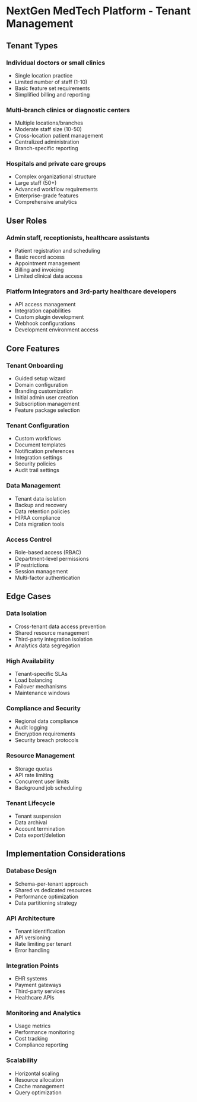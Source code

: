 # NextGen MedTech Platform - Tenant Management

## Tenant Types

### Individual doctors or small clinics
- Single location practice
- Limited number of staff (1-10)
- Basic feature set requirements
- Simplified billing and reporting

### Multi-branch clinics or diagnostic centers
- Multiple locations/branches
- Moderate staff size (10-50)
- Cross-location patient management
- Centralized administration
- Branch-specific reporting

### Hospitals and private care groups
- Complex organizational structure
- Large staff (50+)
- Advanced workflow requirements
- Enterprise-grade features
- Comprehensive analytics

## User Roles

### Admin staff, receptionists, healthcare assistants
- Patient registration and scheduling
- Basic record access
- Appointment management
- Billing and invoicing
- Limited clinical data access

### Platform Integrators and 3rd-party healthcare developers
- API access management
- Integration capabilities
- Custom plugin development
- Webhook configurations
- Development environment access

## Core Features

### Tenant Onboarding
- Guided setup wizard
- Domain configuration
- Branding customization
- Initial admin user creation
- Subscription management
- Feature package selection

### Tenant Configuration
- Custom workflows
- Document templates
- Notification preferences
- Integration settings
- Security policies
- Audit trail settings

### Data Management
- Tenant data isolation
- Backup and recovery
- Data retention policies
- HIPAA compliance
- Data migration tools

### Access Control
- Role-based access (RBAC)
- Department-level permissions
- IP restrictions
- Session management
- Multi-factor authentication

## Edge Cases

### Data Isolation
- Cross-tenant data access prevention
- Shared resource management
- Third-party integration isolation
- Analytics data segregation

### High Availability
- Tenant-specific SLAs
- Load balancing
- Failover mechanisms
- Maintenance windows

### Compliance and Security
- Regional data compliance
- Audit logging
- Encryption requirements
- Security breach protocols

### Resource Management
- Storage quotas
- API rate limiting
- Concurrent user limits
- Background job scheduling

### Tenant Lifecycle
- Tenant suspension
- Data archival
- Account termination
- Data export/deletion

## Implementation Considerations

### Database Design
- Schema-per-tenant approach
- Shared vs dedicated resources
- Performance optimization
- Data partitioning strategy

### API Architecture
- Tenant identification
- API versioning
- Rate limiting per tenant
- Error handling

### Integration Points
- EHR systems
- Payment gateways
- Third-party services
- Healthcare APIs

### Monitoring and Analytics
- Usage metrics
- Performance monitoring
- Cost tracking
- Compliance reporting

### Scalability
- Horizontal scaling
- Resource allocation
- Cache management
- Query optimization
